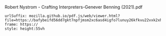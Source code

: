 Robert Nystrom - Crafting Interpreters-Genever Benning (2021).pdf

```custom-frames
urlSuffix: mozilla.github.io/pdf.js/web/viewer.html?file=https://bafybeifd56dd7gkt7npfjmsm2xc6asd4igfo7lunuy26kfkvu22vxk2xhu.ipfs.nftstorage.link#page=40&zoom=88
frame: https://
style: height:55vh
```
